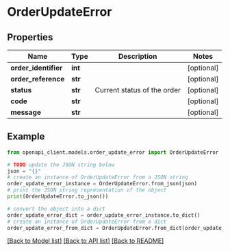 # OrderUpdateError


## Properties

Name | Type | Description | Notes
------------ | ------------- | ------------- | -------------
**order_identifier** | **int** |  | [optional] 
**order_reference** | **str** |  | [optional] 
**status** | **str** | Current status of the order | [optional] 
**code** | **str** |  | [optional] 
**message** | **str** |  | [optional] 

## Example

```python
from openapi_client.models.order_update_error import OrderUpdateError

# TODO update the JSON string below
json = "{}"
# create an instance of OrderUpdateError from a JSON string
order_update_error_instance = OrderUpdateError.from_json(json)
# print the JSON string representation of the object
print(OrderUpdateError.to_json())

# convert the object into a dict
order_update_error_dict = order_update_error_instance.to_dict()
# create an instance of OrderUpdateError from a dict
order_update_error_from_dict = OrderUpdateError.from_dict(order_update_error_dict)
```
[[Back to Model list]](../README.md#documentation-for-models) [[Back to API list]](../README.md#documentation-for-api-endpoints) [[Back to README]](../README.md)



